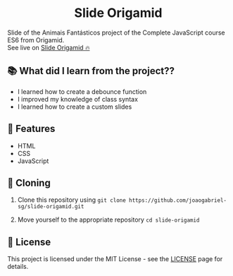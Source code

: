 <div align="center">
  <h1>Slide Origamid</h1>
</div>

Slide of the Animais Fantásticos project of the Complete JavaScript course ES6 from Origamid.  
See live on [Slide Origamid 🔥](https://joaogabriel-sg.github.io/slide-origamid/)

## 📚 What did I learn from the project??

- I learned how to create a debounce function
- I improved my knowledge of class syntax
- I learned how to create a custom slides

## 🚀 Features

- HTML
- CSS
- JavaScript

## 🧬 Cloning

1. Clone this repository using `git clone https://github.com/joaogabriel-sg/slide-origamid.git`

1. Move yourself to the appropriate repository `cd slide-origamid`

## 📃 License

This project is licensed under the MIT License - see the [LICENSE](https://choosealicense.com/licenses/mit/) page for details.
